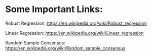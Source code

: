 
# Some Important Links:
Robust Regression: https://en.wikipedia.org/wiki/Robust_regression

Linear Regression: https://en.wikipedia.org/wiki/Linear_regression

Random Sample Consensus: https://en.wikipedia.org/wiki/Random_sample_consensus

